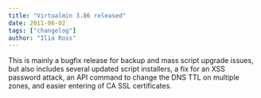 ```yaml
---
title: "Virtualmin 3.86 released"
date: 2011-06-02
tags: ["changelog"]
author: "Ilia Ross"
---
```


This is mainly a bugfix release for backup and mass script upgrade issues, but also includes several updated script installers, a fix for an XSS password attack, an API command to change the DNS TTL on multiple zones, and easier entering of CA SSL certificates.
